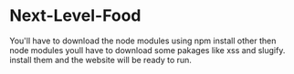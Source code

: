 # Next-Level-Food

You'll have to download the node modules using npm install 
other then node modules youll have to download some pakages like xss and slugify. 
install them and the website will be ready to run.
